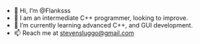 - 👋 Hi, I’m @Flanksss
- 👀 I am an intermediate C++ programmer, looking to improve.
- 🌱 I’m currently learning advanced C++, and GUI development.
- 📫 Reach me at stevensluggo@gmail.com

<!---
Flanksss/Flanksss is a ✨ special ✨ repository because its `README.md` (this file) appears on your GitHub profile.
You can click the Preview link to take a look at your changes.
--->
